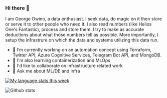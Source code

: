 ### Hi there 👋
I am George Owino, a data enthusiast. I seek data, do magic on it then store or serve it to other people who need it. I also read numbers (like Helios One's Fantastic), process and store them. I try to make as accurate deductions about what those numbers tell as possible. More importantly, I setup the infrastrure on which the data and systems utilizing this data run.

<!--
**vkoll29/vkoll29** is a ✨ _special_ ✨ repository because its `README.md` (this file) appears on your GitHub profile.

Here are some ideas to get you started:

- 🔭 I’m currently working on ...
- 🌱 I’m currently learning ...
- 👯 I’m looking to collaborate on ...
- 🤔 I’m looking for help with ...
- 💬 Ask me about ...
- 📫 How to reach me: ...
- 😄 Pronouns: ...
- ⚡ Fun fact: ...
-->

- 🔭 I’m currently working on an automation concept using Terraform, Twitter API, Azure Cognitive Services, Telegram Bot API, and MongoDB. 
- 🌱 I'm also learning containerization and MLOps 
- 👯 I'd like to collaborate on infrastructure related work
- 💬 Ask me about ML/DE and infra

[![My language stats this week](https://github-readme-stats.vercel.app/api/wakatime?username=vkoll29&theme=cobalt)](https://github.com/anuraghazra/github-readme-stats)

![Github stats](https://github-readme-stats.vercel.app/api?username=vkoll29&theme=algolia&show_icons=true&count_private=true)
